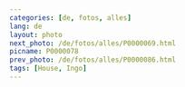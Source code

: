 ```yaml
---
categories: [de, fotos, alles]
lang: de
layout: photo
next_photo: /de/fotos/alles/P0000069.html
picname: P0000078
prev_photo: /de/fotos/alles/P0000086.html
tags: [House, Ingo]
---
```

